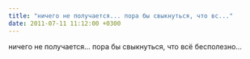 ```yaml
---
title: "ничего не получается... пора бы свыкнуться, что вс..."
date: 2011-07-11 11:12:00 +0300
---
```


ничего не получается... пора бы свыкнуться, что всё бесполезно...

